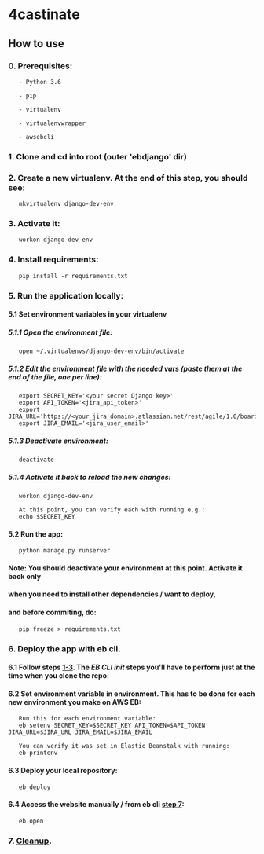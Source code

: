 # 4castinate

## How to use
### 0. Prerequisites:
       - Python 3.6

       - pip

       - virtualenv
       
       - virtualenvwrapper

       - awsebcli
### 1. Clone and cd into root (outer 'ebdjango' dir)
### 2. Create a new virtualenv. At the end of this step, you should see: 
       mkvirtualenv django-dev-env
### 3. Activate it:                
       workon django-dev-env
### 4. Install requirements:
       pip install -r requirements.txt
### 5. Run the application locally:
#### 5.1 Set environment variables in your virtualenv
##### 5.1.1 Open the environment file:
       open ~/.virtualenvs/django-dev-env/bin/activate
##### 5.1.2 Edit the environment file with the needed vars (paste them at the end of the file, one per line):
       export SECRET_KEY='<your secret Django key>'
       export API_TOKEN='<jira_api_token>'
       export JIRA_URL='https://<your_jira_domain>.atlassian.net/rest/agile/1.0/board'
       export JIRA_EMAIL='<jira_user_email>'
##### 5.1.3 Deactivate environment:
       deactivate
##### 5.1.4 Activate it back to reload the new changes:
       workon django-dev-env

       At this point, you can verify each with running e.g.:
       echo $SECRET_KEY
#### 5.2 Run the app:
       python manage.py runserver
####   Note: You should deactivate your environment at this point. Activate it back only
####   when you need to install other dependencies / want to deploy,
####   and before commiting, do:
       pip freeze > requirements.txt
### 6. Deploy the app with eb cli. 
#### 6.1 Follow steps [1-3](https://docs.aws.amazon.com/elasticbeanstalk/latest/dg/create-deploy-python-django.html#python-django-deploy). The *EB CLI init* steps you'll have to perform just at the time when you clone the repo:
#### 6.2 Set environment variable in environment. This has to be done for each new environment you make on AWS EB:
       Run this for each environment variable:
       eb setenv SECRET_KEY=$SECRET_KEY API_TOKEN=$API_TOKEN JIRA_URL=$JIRA_URL JIRA_EMAIL=$JIRA_EMAIL
       
       You can verify it was set in Elastic Beanstalk with running:
       eb printenv
#### 6.3 Deploy your local repository:
       eb deploy
#### 6.4 Access the website manually / from eb cli [step 7](https://docs.aws.amazon.com/elasticbeanstalk/latest/dg/create-deploy-python-django.html#python-django-deploy):
       eb open
### 7. [Cleanup](https://docs.aws.amazon.com/elasticbeanstalk/latest/dg/create-deploy-python-django.html#python-django-stopping).
